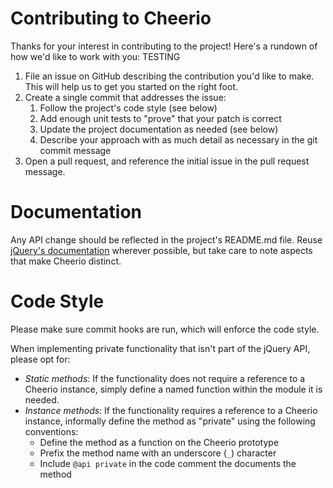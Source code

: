 # Contributing to Cheerio

Thanks for your interest in contributing to the project! Here's a rundown of
how we'd like to work with you:
TESTING

1.  File an issue on GitHub describing the contribution you'd like to make. This
    will help us to get you started on the right foot.
2.  Create a single commit that addresses the issue:
    1.  Follow the project's code style (see below)
    2.  Add enough unit tests to "prove" that your patch is correct
    3.  Update the project documentation as needed (see below)
    4.  Describe your approach with as much detail as necessary in the git
        commit message
3.  Open a pull request, and reference the initial issue in the pull request
    message.

# Documentation

Any API change should be reflected in the project's README.md file. Reuse
[jQuery's documentation](https://api.jquery.com) wherever possible, but take
care to note aspects that make Cheerio distinct.

# Code Style

Please make sure commit hooks are run, which will enforce the code style.

When implementing private functionality that isn't part of the jQuery API, please opt for:

- _Static methods_: If the functionality does not require a reference to a
  Cheerio instance, simply define a named function within the module it is
  needed.
- _Instance methods_: If the functionality requires a reference to a Cheerio
  instance, informally define the method as "private" using the following
  conventions:
  - Define the method as a function on the Cheerio prototype
  - Prefix the method name with an underscore (`_`) character
  - Include `@api private` in the code comment the documents the method
